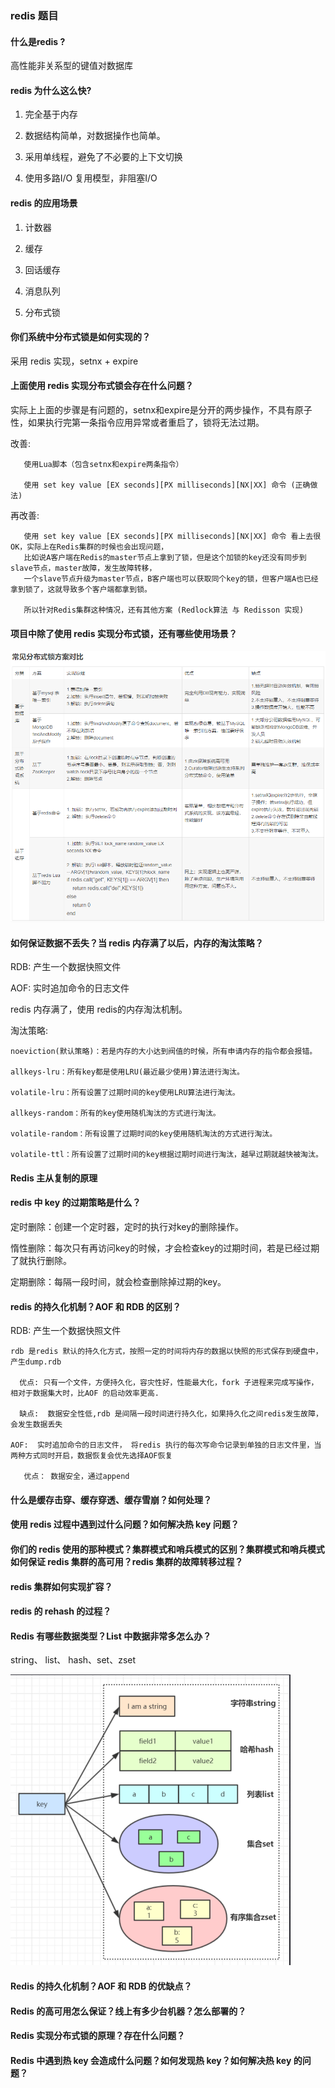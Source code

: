### redis 题目

#### 什么是redis ? 

  高性能非关系型的键值对数据库
  
#### redis 为什么这么快? 
   
   1. 完全基于内存
   
   2. 数据结构简单，对数据操作也简单。
   
   3. 采用单线程，避免了不必要的上下文切换
   
   4. 使用多路I/O 复用模型，非阻塞I/O
   
#### redis 的应用场景
    
   1. 计数器
   
   2. 缓存
   
   3. 回话缓存
   
   4. 消息队列
   
   5. 分布式锁

    
#### 你们系统中分布式锁是如何实现的？
   
   采用 redis 实现，setnx +  expire  
   
#### 上面使用 redis 实现分布式锁会存在什么问题？

   实际上上面的步骤是有问题的，setnx和expire是分开的两步操作，不具有原子性，如果执行完第一条指令应用异常或者重启了，锁将无法过期。
   
   改善:  
       
       使用Lua脚本（包含setnx和expire两条指令） 
       
       使用 set key value [EX seconds][PX milliseconds][NX|XX] 命令 (正确做法)
       
   再改善: 
       
       使用 set key value [EX seconds][PX milliseconds][NX|XX] 命令 看上去很OK，实际上在Redis集群的时候也会出现问题，
       比如说A客户端在Redis的master节点上拿到了锁，但是这个加锁的key还没有同步到slave节点，master故障，发生故障转移，
       一个slave节点升级为master节点，B客户端也可以获取同个key的锁，但客户端A也已经拿到锁了，这就导致多个客户端都拿到锁。
       
       所以针对Redis集群这种情况，还有其他方案 (Redlock算法 与 Redisson 实现)
       
        
       
   
#### 项目中除了使用 redis 实现分布式锁，还有哪些使用场景？
    
  ![](interview.assets/分布式锁.png)
    
#### 如何保证数据不丢失？当 redis 内存满了以后，内存的淘汰策略？
   
   RDB:  产生一个数据快照文件
   
   AOF:  实时追加命令的日志文件
   
   redis 内存满了，使用 redis的内存淘汰机制。
   
   淘汰策略:
    
    noeviction(默认策略)：若是内存的大小达到阀值的时候，所有申请内存的指令都会报错。
    
    allkeys-lru：所有key都是使用LRU(最近最少使用)算法进行淘汰。
    
    volatile-lru：所有设置了过期时间的key使用LRU算法进行淘汰。
    
    allkeys-random：所有的key使用随机淘汰的方式进行淘汰。
    
    volatile-random：所有设置了过期时间的key使用随机淘汰的方式进行淘汰。
    
    volatile-ttl：所有设置了过期时间的key根据过期时间进行淘汰，越早过期就越快被淘汰。
    
    
   
#### Redis 主从复制的原理

#### redis 中 key 的过期策略是什么？

   定时删除：创建一个定时器，定时的执行对key的删除操作。
       
   惰性删除：每次只有再访问key的时候，才会检查key的过期时间，若是已经过期了就执行删除。
       
   定期删除：每隔一段时间，就会检查删除掉过期的key。

#### redis 的持久化机制？AOF 和 RDB 的区别？

   RDB:  产生一个数据快照文件
    
    rdb 是redis 默认的持久化方式，按照一定的时间将内存的数据以快照的形式保存到硬盘中，产生dump.rdb 
         
      优点: 只有一个文件，方便持久化，容灾性好，性能最大化，fork 子进程来完成写操作， 相对于数据集大时，比AOF 的启动效率更高.
      
      缺点:  数据安全性低,rdb 是间隔一段时间进行持久化，如果持久化之间redis发生故障，会发生数据丢失
      
    AOF:  实时追加命令的日志文件， 将redis 执行的每次写命令记录到单独的日志文件里，当两种方式同时开启，数据恢复会优先选择AOF恢复
    
       优点： 数据安全，通过append  

#### 什么是缓存击穿、缓存穿透、缓存雪崩？如何处理？

#### 使用 redis 过程中遇到过什么问题？如何解决热 key 问题？

#### 你们的 redis 使用的那种模式？集群模式和哨兵模式的区别？集群模式和哨兵模式如何保证 redis 集群的高可用？redis 集群的故障转移过程？

#### redis 集群如何实现扩容？

#### redis 的 rehash 的过程？

#### Redis 有哪些数据类型？List 中数据非常多怎么办？

  string、 list、 hash、set、zset 

  ![](interview.assets/redis五种数据结构.png)

   
   

#### Redis 的持久化机制？AOF 和 RDB 的优缺点？

#### Redis 的高可用怎么保证？线上有多少台机器？怎么部署的？

#### Redis 实现分布式锁的原理？存在什么问题？


#### Redis 中遇到热 key 会造成什么问题？如何发现热 key？如何解决热 key 的问题？
